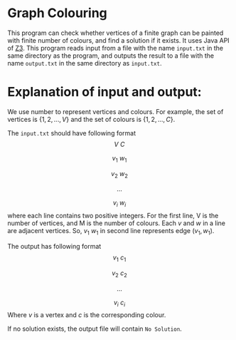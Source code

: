 # Graph Colouring

This program can check whether vertices of a finite graph can be painted with finite number of colours, and find a solution if it exists. It uses Java API of [Z3](https://github.com/Z3Prover/z3). This program reads input from a file with the name `input.txt` in the same directory as the program, and outputs the result to a file with the name `output.txt` in the same directory as `input.txt`. 

# Explanation of input and output:
We use number to represent vertices and colours. For example,   the set of vertices is $\{1, 2, ...,V\}$ and the set of colours is $\{1, 2, ...,C\}$.

The `input.txt` should have following format  
$$V\ C$$

$$v_{1}\  w_{1}$$

$$v_{2} \ w_{2}$$

$$ ...$$

$$v_{i} \ w_{i}$$
where each line contains two positive integers. For the first line, V is the number of vertices, and M is the number of colours. Each $v$ and $w$ in a line are adjacent vertices. So, $v_{1}\  w_{1}$ in second line represents edge $(v_{1},  w_{1})$.

The output has following format
$$v_{1}\  c_{1}$$

$$v_{2} \ c_{2}$$

$$ ...$$

$$v_{i} \ c_{i}$$
Where $v$ is a vertex and $c$ is the corresponding colour.

If no solution exists, the output file will contain `No Solution`.